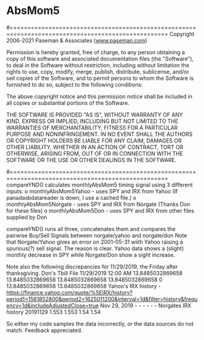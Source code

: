 # AbsMom5
#===================================================================================================
Copyright 2006-2021 Paseman & Associates (www.paseman.com)

Permission is hereby granted, free of charge, to any person obtaining a copy of this software and associated documentation files (the "Software"),
to deal in the Software without restriction, including without limitation the rights to use, copy, modify, merge, publish, distribute, sublicense,
and/or sell copies of the Software, and to permit persons to whom the Software is furnished to do so, subject to the following conditions:

The above copyright notice and this permission notice shall be included in all copies or substantial portions of the Software.

THE SOFTWARE IS PROVIDED "AS IS", WITHOUT WARRANTY OF ANY KIND, EXPRESS OR IMPLIED, INCLUDING BUT NOT LIMITED TO THE WARRANTIES OF MERCHANTABILITY,
FITNESS FOR A PARTICULAR PURPOSE AND NONINFRINGEMENT. IN NO EVENT SHALL THE AUTHORS OR COPYRIGHT HOLDERS BE LIABLE FOR ANY CLAIM, DAMAGES
OR OTHER LIABILITY, WHETHER IN AN ACTION OF CONTRACT, TORT OR OTHERWISE, ARISING FROM, OUT OF OR IN CONNECTION WITH THE SOFTWARE OR THE USE
OR OTHER DEALINGS IN THE SOFTWARE.

#===================================================================================================
compareYND() calculates monthlyAbsMom5 timing signal using 3 different inputs:
o monthlyAbsMom5Yahoo   - uses SPY and IRX from Yahoo (If panadasbdatareader is down, I use a cached file.)
o monthlyAbsMom5Norgate - uses SPY and IRX from Norgate (Thanks Don for these files)
o monthlyAbsMom5Don     - uses SPY and IRX from other files supplied by Don

compareYND() runs all three, concatenates them and compares the pairwise Buy/Sell Signals  between norgate/yahoo and norgate/don
Note that Norgate/Yahoo gives an error on 2001-05-31 wiith Yahoo raising a spurious(?) sell signal.
The reason is clear.  Yahoo data shows a (slight) monthly decrease in SPY while Norgate/Don show a sight increase.

Note also the following discrepancies for 11/29/2019, the Friday after thanksgiving.
Don's Tbill File
11/29/2019 12:00 AM	13.8485032869658	13.8485032869658	13.8485032869658	13.8485032869658	0	13.8485032869658	13.8485032869658
Yahoo's IRX history - https://finance.yahoo.com/quote/%5EIRX/history?period1=1561852800&period2=1625011200&interval=1d&filter=history&frequency=1d&includeAdjustedClose=true
Nov 29, 2019	-	-	-	-	-	-
Norgates IRX history
20191129	1.553	1.553	1.54	1.54

So either my code samples the data incorrectly, or the data sources do not match.
Feedback appreciated.
